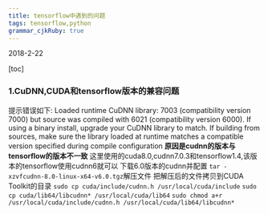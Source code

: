 ```yaml
---
title: tensorflow中遇到的问题 
tags: tensorflow,python
grammar_cjkRuby: true
---
```

2018-2-22

[toc]

### **1.CuDNN,CUDA和tensorflow版本的兼容问题** 
提示错误如下:
Loaded runtime CuDNN library: 7003 (compatibility version 7000) but source was compiled with 6021 (compatibility version 6000).  If using a binary install, upgrade your CuDNN library to match.  If building from sources, make sure the library loaded at runtime matches a compatible version specified during compile configuration
**原因是cudnn的版本与tensorflow的版本不一致**
这里使用的cuda8.0,cudnn7.0.3和tensorflow1.4,该版本的tensorflow使用cudnn6就可以
下载6.0版本的cudnn并配置
`tar -xzvfcudnn-8.0-linux-x64-v6.0.tgz`解压文件
把解压后的文件拷贝到CUDA Toolkit的目录
`sudo cp cuda/include/cudnn.h /usr/local/cuda/include`
`sudo cp cuda/lib64/libcudnn* /usr/local/cuda/lib64`
`sudo chmod a+r /usr/local/cuda/include/cudnn.h /usr/local/cuda/lib64/libcudnn*`